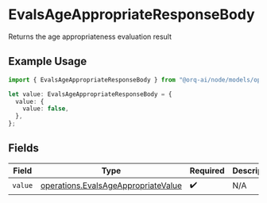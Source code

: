 # EvalsAgeAppropriateResponseBody

Returns the age appropriateness evaluation result

## Example Usage

```typescript
import { EvalsAgeAppropriateResponseBody } from "@orq-ai/node/models/operations";

let value: EvalsAgeAppropriateResponseBody = {
  value: {
    value: false,
  },
};
```

## Fields

| Field                                                                                      | Type                                                                                       | Required                                                                                   | Description                                                                                |
| ------------------------------------------------------------------------------------------ | ------------------------------------------------------------------------------------------ | ------------------------------------------------------------------------------------------ | ------------------------------------------------------------------------------------------ |
| `value`                                                                                    | [operations.EvalsAgeAppropriateValue](../../models/operations/evalsageappropriatevalue.md) | :heavy_check_mark:                                                                         | N/A                                                                                        |